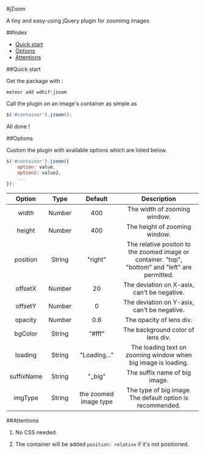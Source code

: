 #jZoom

A tiny and easy-using jQuery plugin for zoomimg images

##Index

* [Quick start](#quick-start)
* [Options](#options)
* [Attentions](#attentions)

##Quick start

Get the package with :

```
meteor add wdhif:jzoom
```

Call the plugin on an image's container as simple as

```javascript
$('#container').jzoom();
```

All done !

##Options

Custom the plugin with available options which are listed below.

```javascript
$('#container').jzoom({
    option: value,
    option2: value2,
    ...
});
```

| Option | Type | Default | Description |
|:---:|:---:|:---:|:---:|
| width | Number | 400 | The width of  zooming window. |
| height | Number | 400 | The height of  zooming window. |
| position | String | "right" | The relative positon to the zoomed image or container. "top", "bottom" and "left" are permitted.  |
| offsetX | Number | 20 | The deviation on X-asix, can't be negative. |
| offsetY | Number | 0 | The deviation on Y-asix, can't be negative. |
| opacity | Number | 0.6 | The opacity of lens div. |
| bgColor | String | "#fff" | The background color of lens div. |
| loading | String | "Loading..." | The loading text on zooming window when  big image is loading. |
| suffixName | String | "_big" | The suffix name of big image. |
| imgType | String | the zoomed image type | The type of big image. The default option is recommended. |

##Attentions

1. No CSS needed.

2. The container will be added `position: relative` if it's not positioned.
